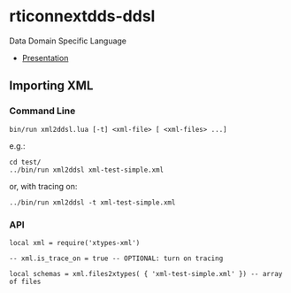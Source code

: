 # rticonnextdds-ddsl


Data Domain Specific Language

- [Presentation](https://docs.google.com/presentation/d/1UYCS0KznOBapPTgaMkYoG4rC7DERpLhXtl0odkaGOSI/edit#slide=id.g4653da537_05)


## Importing XML


### Command Line


    bin/run xml2ddsl.lua [-t] <xml-file> [ <xml-files> ...]

e.g.:

    cd test/
    ../bin/run xml2ddsl xml-test-simple.xml

or, with tracing on:

    ../bin/run xml2ddsl -t xml-test-simple.xml

### API

    local xml = require('xtypes-xml')

    -- xml.is_trace_on = true -- OPTIONAL: turn on tracing

    local schemas = xml.files2xtypes( { 'xml-test-simple.xml' }) -- array of files
